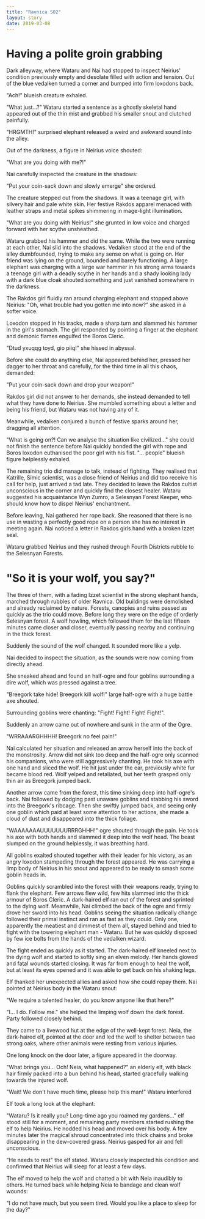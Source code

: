 ```yaml
---
title: "Ravnica S02"
layout: story
date: 2019-03-08
---
```


# Having a polite groin grabbing

Dark alleyway, where Wataru and Nai had stopped to inspect Neirius' condition
previously empty and desolate filled with action and tension. Out of the blue
vedalken turned a corner and bumped into firm loxodons back.

"Ach!" blueish creature exhaled.

"What just...?" Wataru started a sentence as a ghostly skeletal hand appeared
out of the thin mist and grabbed his smaller snout and clutched painfully.

"HRGMTH!" surprised elephant released a weird and awkward sound into the alley.

Out of the darkness, a figure in Neirius voice shouted:

"What are you doing with me?!"

Nai carefully inspected the creature in the shadows:

"Put your coin-sack down and slowly emerge" she ordered.

The creature stepped out from the shadows. It was a teenage girl, with silvery
hair and pale white skin. Her festive Rakdos apparel menaced with leather straps
and metal spikes shimmering in mage-light illumination.

"What are you doing with Neirius!" she grunted in low voice and charged forward
with her scythe unsheathed.

Wataru grabbed his hammer and did the same. While the two were running at each
other, Nai slid into the shadows. Vedalken stood at the end of the alley
dumbfounded, trying to make any sense on what is going on. Her friend was lying
on the ground, bounded and barely functioning. A large elephant was charging
with a large war hammer in his strong arms towards a teenage girl with a deadly
scythe in her hands and a shady looking lady with a dark blue cloak shouted
something and just vanished somewhere in the darkness.

The Rakdos girl fluidly ran around charging elephant and stopped above Neirius:
"Oh, what trouble had you gotten me into now?" she asked in a softer voice.

Loxodon stopped in his tracks, made a sharp turn and slammed his hammer in the
girl's stomach. The girl responded by pointing a finger at the elephant and
demonic flames engulfed the Boros Cleric.

"Dtud yxuqqg toyd, gio piiq!" she hissed in abyssal.

Before she could do anything else, Nai appeared behind her, pressed her dagger
to her throat and carefully, for the third time in all this chaos, demanded:

"Put your coin-sack down and drop your weapon!"

Rakdos girl did not answer to her demands, she instead demanded to tell what
they have done to Neirius. She mumbled something about a letter and being his
friend, but Wataru was not having any of it.

Meanwhile, vedalken conjured a bunch of festive sparks around her, dragging all
attention.

"What is going on?! Can we analyse the situation like civilized..." she could
not finish the sentence before Nai quickly bonded the girl with rope and Boros
loxodon euthanised the poor girl with his fist. "... people" blueish figure
helplessly exhaled.

The remaining trio did manage to talk, instead of fighting. They realised that
Katrille, Simic scientist, was a close friend of Neirius and did too receive his
call for help, just arrived a tad late. They decided to leave the Rakdos cultist
unconscious in the corner and quickly find the closest healer. Wataru suggested
his acquaintance Wyn Zumro, a Selesnyan Forest Keeper, who should know how to
dispel Neirius' enchantment.

Before leaving, Nai gathered her rope back. She reasoned that there is no use in
wasting a perfectly good rope on a person she has no interest in meeting again.
Nai noticed a letter in Rakdos girls hand with a broken Izzet seal.

Wataru grabbed Neirius and they rushed through Fourth Districts rubble to the
Selesnyan Forests.

# "So it is your wolf, you say?"

The three of them, with a fading Izzet scientist in the strong elephant hands,
marched through rubbles of older Ravnica. Old buildings were demolished and
already reclaimed by nature. Forests, canopies and ruins passed as quickly as
the trio could move. Before long they were on the edge of orderly Selesnyan
forest. A wolf howling, which followed them for the last fifteen minutes came
closer and closer, eventually passing nearby and continuing in the thick forest.

Suddenly the sound of the wolf changed. It sounded more like a yelp.

Nai decided to inspect the situation, as the sounds were now coming from
directly ahead.

She sneaked ahead and found an half-ogre and four goblins surrounding a dire
wolf, which was pressed against a tree.

"Breegork take hide! Breegork kill wolf!" large half-ogre with a huge battle axe
shouted.

Surrounding goblins were chanting: "Fight! Fight! Fight! Fight!".

Suddenly an arrow came out of nowhere and sunk in the arm of the Ogre.

"WRRAAARGHHHH! Breegork no feel pain!"

Nai calculated her situation and released an arrow herself into the back of the
monstrosity. Arrow did not sink too deep and the half-ogre only scanned his
companions, who were still aggressively chanting. He took his axe with one hand
and sliced the wolf. He hit just under the ear, previously white fur became
blood red. Wolf yelped and retaliated, but her teeth grasped only thin air as
Breegork jumped back.

Another arrow came from the forest, this time sinking deep into half-ogre's
back. Nai followed by dodging past unaware goblins and stabbing his sword into
the Breegork's ribcage. Then she swiftly jumped back, and seeing only one goblin
which paid at least some attention to her actions, she made a cloud of dust and
disappeared into the thick foliage.

"WAAAAAAAUUUUUUURRRGHHH!" ogre shouted through the pain. He took his axe with
both hands and slammed it deep into the wolf head. The beast slumped on the
ground helplessly, it was breathing hard.

All goblins exalted shouted together with their leader for his victory, as an
angry loxodon stampeding through the forest appeared. He was carrying a limp
body of Neirius in his snout and appeared to be ready to smash some goblin heads
in.

Goblins quickly scrambled into the forest with their weapons ready, trying to
flank the elephant. Few arrows flew wild, few hits slammed into the thick armour
of Boros Cleric. A dark-haired elf ran out of the forest and sprinted to the
dying wolf. Meanwhile, Nai climbed the back of the ogre and firmly drove her
sword into his head. Goblins seeing the situation radically change followed
their primal instinct and ran as fast as they could. Only one, apparently the
meatiest and dimmest of them all, stayed behind and tried to fight with the
towering elephant man - Wataru. But he was quickly disposed by few ice bolts
from the hands of the vedalken wizard.

The fight ended as quickly as it started. The dark-haired elf kneeled next to
the dying wolf and started to softly sing an elven melody. Her hands glowed and
fatal wounds started closing. It was far from enough to heal the wolf, but at
least its eyes opened and it was able to get back on his shaking legs.

Elf thanked her unexpected allies and asked how she could repay them. Nai
pointed at Neirius body in the Wataru snout:

"We require a talented healer, do you know anyone like that here?"

"I... I do. Follow me." she helped the limping wolf down the dark forest.  Party
followed closely behind.

They came to a livewood hut at the edge of the well-kept forest. Neia, the
dark-haired elf, pointed at the door and led the wolf to shelter between two
strong oaks, where other animals were resting from various injuries.

One long knock on the door later, a figure appeared in the doorway.

"What brings you... Och! Neia, what happened?" an elderly elf, with black hair
firmly packed into a bun behind his head, started gracefully walking towards the
injured wolf.

"Wait! We don't have much time, please help this man!" Wataru interfered

Elf took a long look at the elephant:

"Wataru? Is it really you? Long-time ago you roamed my gardens..." elf stood
still for a moment, and remaining party members started rushing the elf to help
Neirius. He nodded his head and moved over his body. A few minutes later the
magical shroud concentrated into thick chains and broke disappearing in the
dew-covered grass. Neirius gasped for air and fell unconscious.

"He needs to rest" the elf stated. Wataru closely inspected his condition and
confirmed that Neirius will sleep for at least a few days.

The elf moved to help the wolf and chatted a bit with Neia inaudibly to others.
He turned back while helping Neia to bandage and clean wolf wounds:

"I do not have much, but you seem tired. Would you like a place to sleep for the
day?"

<!-- vim: set wrap linebreak nolist: -->
